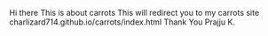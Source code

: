 Hi there
This is about carrots
This will redirect you to my carrots site
charlizard714.github.io/carrots/index.html
Thank You
Prajju K.
